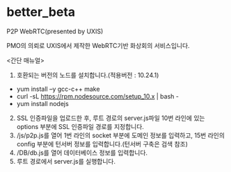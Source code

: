 # better_beta
P2P WebRTC(presented by UXIS)

PMO의 의뢰로 UXIS에서 제작한 WebRTC기반 화상회의 서비스입니다.

<간단 매뉴얼>
1. 호환되는 버전의 노드를 설치합니다.(적용버전 : 10.24.1)
 - yum install –y gcc-c++ make
 - curl -sL https://rpm.nodesource.com/setup_10.x | bash -
 - yum install nodejs
2. SSL 인증파일을 업로드한 후, 루트 경로의 server.js파일 10번 라인에 있는 options 부분에 SSL 인증파일 경로를 지정합니다.
3. /js/p2p.js를 열어 1번 라인의 socket 부분에 도메인 정보를 입력하고, 15번 라인의 config 부분에 턴서버 정보를 입력합니다.(턴서버 구축은 검색 참조)
4. /DB/db.js를 열어 데이터베이스 정보를 입력합니다.
5. 루트 경로에서 server.js를 실행합니다.
